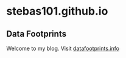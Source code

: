 # stebas101.github.io
## Data Footprints


Welcome to my blog. Visit [datafootprints.info](https://www.datafootprints.info)